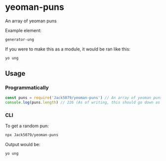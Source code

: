 # yeoman-puns

An array of yeoman puns

Example element:

```bash
generator-ung
```

If you were to make this as a module, it would be ran like this:

```bash
yo ung
```

## Usage

### Programmatically

```js
const puns = require('Jack5079/yeoman-puns') // An array of yeoman puns (Duh!)
console.log(puns.length) // 226 (As of writing, this should go down as new packages are released)
```

### CLI

To get a random pun:

```bash
npx Jack5079/yeoman-puns
```

Output would be:

```bash
yo ung
```
